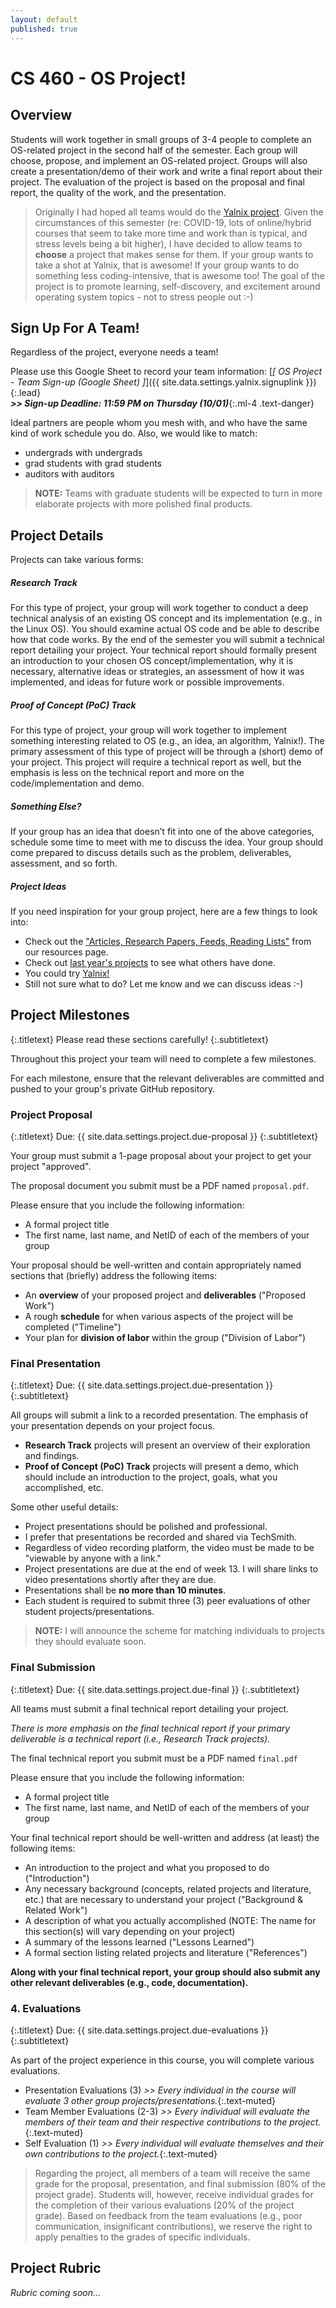 ```yaml
---
layout: default
published: true
---
```


# CS 460 - OS Project!

## Overview

Students will work together in small groups of 3-4 people to complete an OS-related project in the second half of the semester.
Each group will choose, propose, and implement an OS-related project.
Groups will also create a presentation/demo of their work and write a final report about their project.
The evaluation of the project is based on the proposal and final report, the quality of the work, and the presentation.

> Originally I had hoped all teams would do the [Yalnix project]( {{site.baseurl}}/{{site.data.settings.yalnix.link}} ).
> Given the circumstances of this semester (re: COVID-19, lots of online/hybrid courses that seem to take more time and work than is typical, and stress levels being a bit higher),
> I have decided to allow teams to **choose** a project that makes sense for them.
> If your group wants to take a shot at Yalnix, that is awesome!
> If your group wants to do something less coding-intensive, that is awesome too!
> The goal of the project is to promote learning, self-discovery, and excitement around operating system topics - not to stress people out :-)

## Sign Up For A Team!

Regardless of the project, everyone needs a team!

Please use this Google Sheet to record your team information:
[_[ OS Project - Team Sign-up (Google Sheet) ]_]({{ site.data.settings.yalnix.signuplink }}){:.lead}
<br/> _**>> Sign-up Deadline: 11:59 PM on Thursday (10/01)**_{:.ml-4 .text-danger}

Ideal partners are people whom you mesh with,
and who have the same kind of work schedule you do.
Also, we would like to match:
- undergrads with undergrads
- grad students with grad students
- auditors with auditors

> **NOTE:** Teams with graduate students will be expected to turn in more elaborate projects with more polished final products.

## Project Details

Projects can take various forms:

##### Research Track
For this type of project, your group will work together to conduct a deep technical analysis of an existing OS concept and its implementation (e.g., in the Linux OS).
You should examine actual OS code and be able to describe how that code works.
By the end of the semester you will submit a technical report detailing your project.
Your technical report should formally present
 an introduction to your chosen OS concept/implementation,
 why it is necessary,
 alternative ideas or strategies,
 an assessment of how it was implemented, and
 ideas for future work or possible improvements.

##### Proof of Concept (PoC) Track
For this type of project, your group will work together to implement something interesting related to OS (e.g., an idea, an algorithm, Yalnix!).
The primary assessment of this type of project will be through a (short) demo of your project.
This project will require a technical report as well, but the emphasis is less on the technical report and more on the code/implementation and demo.

##### Something Else?
If your group has an idea that doesn’t fit into one of the above categories, schedule some time to meet with me to discuss the idea.
Your group should come prepared to discuss details such as the problem, deliverables, assessment, and so forth.

##### Project Ideas

If you need inspiration for your group project, here are a few things to look into:
- Check out the ["Articles, Research Papers, Feeds, Reading Lists"]({{site.baseurl}}/resources) from our resources page.
- Check out [last year's projects](https://www.traviswpeters.com/cs460-2019-fall/project/schedule) to see what others have done.
- You could try [Yalnix!]({{site.baseurl}}/{{site.data.settings.yalnix.link}})
- Still not sure what to do? Let me know and we can discuss ideas :-)

## Project Milestones
{:.titletext}
Please read these sections carefully!
{:.subtitletext}

Throughout this project your team will need to complete a few milestones.

For each milestone, ensure that the relevant deliverables are committed and pushed to your group's private GitHub repository.

<!--
### TL;DR

Your team will need to:
- Submit a 1 page proposal to get your project "approved"
- Submit a final write-up (a.k.a. your technical report)
- Give a short presentation

Each member of the team will also submit a _division of labor evaluation_.
This evaluation is intended to be a summary of the contributions you and each of your team members made to the project.
 -->
### Project Proposal
{:.titletext}
Due: {{ site.data.settings.project.due-proposal }}
{:.subtitletext}

Your group must submit a 1-page proposal about your project to get your project "approved".

The proposal document you submit must be a PDF named `proposal.pdf`.

Please ensure that you include the following information:

- A formal project title
- The first name, last name, and NetID of each of the members of your group

Your proposal should be well-written and contain appropriately named sections that (briefly) address the following items:

- An **overview** of your proposed project and **deliverables** ("Proposed Work")
- A rough **schedule** for when various aspects of the project will be completed ("Timeline")
- Your plan for **division of labor** within the group ("Division of Labor")

### Final Presentation
{:.titletext}
Due: {{ site.data.settings.project.due-presentation }}
{:.subtitletext}

All groups will submit a link to a recorded presentation.
The emphasis of your presentation depends on your project focus.

- **Research Track** projects will present an overview of their exploration and findings.
- **Proof of Concept (PoC) Track** projects will present a demo, which should include an introduction to the project, goals, what you accomplished, etc.

Some other useful details:
- Project presentations should be polished and professional.
- I prefer that presentations be recorded and shared via TechSmith.
- Regardless of video recording platform, the video must be made to be "viewable by anyone with a link."
- Project presentations are due at the end of week 13. I will share links to video presentations shortly after they are due.
- Presentations shall be **no more than 10 minutes**.
- Each student is required to submit three (3) peer evaluations of other student projects/presentations.

> **NOTE:** I will announce the scheme for matching individuals to projects they should evaluate soon.

### Final Submission
{:.titletext}
Due: {{ site.data.settings.project.due-final }}
{:.subtitletext}


All teams must submit a final technical report detailing your project.

_There is more emphasis on the final technical report if your primary deliverable is a technical report (i.e., Research Track projects)._

The final technical report you submit must be a PDF named `final.pdf`

Please ensure that you include the following information:

- A formal project title
- The first name, last name, and NetID of each of the members of your group

Your final technical report should be well-written and address (at least) the following items:

- An introduction to the project and what you proposed to do ("Introduction")
- Any necessary background (concepts, related projects and literature, etc.) that are necessary to understand your project ("Background & Related Work")
- A description of what you actually accomplished (NOTE: The name for this section(s) will vary depending on your project)
- A summary of the lessons learned ("Lessons Learned")
- A formal section listing related projects and literature ("References")

**Along with your final technical report, your group should also submit any other relevant deliverables (e.g., code, documentation).**

### 4. Evaluations
{:.titletext}
Due: {{ site.data.settings.project.due-evaluations }}
{:.subtitletext}

As part of the project experience in this course, you will complete various evaluations.
- Presentation Evaluations (3) _>> Every individual in the course will evaluate 3 other group projects/presentations._{:.text-muted}
- Team Member Evaluations (2-3) _>> Every individual will evaluate the members of their team and their respective contributions to the project._{:.text-muted}
- Self Evaluation (1) _>> Every individual will evaluate themselves and their own contributions to the project._{:.text-muted}
> Regarding the project, all members of a team will receive the same grade for the proposal, presentation, and final submission (80% of the project grade).
Students will, however, receive individual grades for the completion of their various evaluations (20% of the project grade).
Based on feedback from the team evaluations (e.g., poor communication, insignificant contributions), we reserve the right to apply penalties to the grades of specific individuals.

## Project Rubric

_Rubric coming soon..._

<!--
You can view the final project rubric in
  [Google Sheets]({{site.data.settings.project.rubric}}){:.alert-link}, or as a
  [PDF]({{site.data.settings.project.rubricpdf}}){:.alert-link}.
-->
